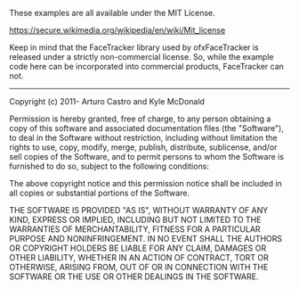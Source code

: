 These examples are all available under the MIT License.

https://secure.wikimedia.org/wikipedia/en/wiki/Mit_license

Keep in mind that the FaceTracker library used by ofxFaceTracker is released under a strictly non-commercial license. So, while the example code here can be incorporated into commercial products, FaceTracker can not.

- - --

Copyright (c) 2011- Arturo Castro and Kyle McDonald

Permission is hereby granted, free of charge, to any person obtaining a copy of this software and associated documentation files (the "Software"), to deal in the Software without restriction, including without limitation the rights to use, copy, modify, merge, publish, distribute, sublicense, and/or sell copies of the Software, and to permit persons to whom the Software is furnished to do so, subject to the following conditions:

The above copyright notice and this permission notice shall be included in all copies or substantial portions of the Software.

THE SOFTWARE IS PROVIDED "AS IS", WITHOUT WARRANTY OF ANY KIND, EXPRESS OR IMPLIED, INCLUDING BUT NOT LIMITED TO THE WARRANTIES OF MERCHANTABILITY, FITNESS FOR A PARTICULAR PURPOSE AND NONINFRINGEMENT. IN NO EVENT SHALL THE AUTHORS OR COPYRIGHT HOLDERS BE LIABLE FOR ANY CLAIM, DAMAGES OR OTHER LIABILITY, WHETHER IN AN ACTION OF CONTRACT, TORT OR OTHERWISE, ARISING FROM, OUT OF OR IN CONNECTION WITH THE SOFTWARE OR THE USE OR OTHER DEALINGS IN THE SOFTWARE.